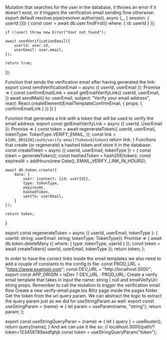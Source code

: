 Mutation that searches for the user in the database, it throws an error if it doesn't exist, or it triggers the verification email sending flow otherwise:
export default resolver.pipe(resolver.authorize(), async (\_, { session: { userld }})) {
const user = await db.user.findFirst({
where: { id: userId }
});

    if (!user) throw new Error("User not found");

    await sendVerificationEmail({
        userld: user.id,
        userEmail: user.email,
    });

    return true;

});

Function that sends the verification email after having generated the link:
export const sendVerificationEmail = async ({ userId, userEmail }): Promise<void> => {
const confirmEmailLink = await getEmailVerifyLink({
userId,
userEmail,
})
await sendMail({
to: userEmail,
subject: "Verify your email address",
react: React.createElement(EmailTemplateConfirmEmail, {
props: { confirmEmailLink }
})
})
}

Function that generates a link with a token that will be used to verify the email address:
export const getEmailVerifyLink = async ({ userId, UserEmail }): Promise<string> => {
const token = await regenerateToken({
userld,
userEmail,
tokenType: TokenType.VERIFY_EMAIL,
});
const link = `${URL_ORIGIN}/auth/verify-email?token=${token}`
return link;
}
Functions that create (or regenerate) a hashed token and store it in the database:
const createToken = async ({ userId, userEmail, tokenType }) = {
const token = generateToken();
const hashedToken = hash256(token);
const expiresAt = addHours(new Date(), EMAIL_VERIFY_LINK_IN_HOURS);

    await db.token.create({
        data: {
            user: {connect: {id: userId}},
            type: tokenType,
            expiresAt,
            hashedToken,
            sentTo: userEmail,
        }
    });

    return token;

}

export const regenerateToken = async ({ userld, userEmail, tokenType }: { userId: string; userEmail: string; tokenType: TokenType}): Promise<string> => {
await db.token.deleteMany ({ where: { type: tokenType, userId } });
const token = await createToken({ userId, userEmail, tokenType });
return token;
};

In order to have the correct links inside the email templates we also need to add a couple of constants to the config.ts file:
const PROD_URL = "https://www.example.com";
const DEV_URL = "http://localhost:3000";
export const APP_ORIGIN = isDev ? DEV_URL : PROD_URL;
Create a verify email template that takes in input the name: string | null and emailVeifyUrl: string props.
Remember to call the mutation to trigger the verification email flow
Create a new verify-email.page.tsx Blitz page inside the pages folder
Get the token from the url query param. We can abstract the logic to extract the query param just as we did for useStringParam as well:
export const useStringParam = (name) => {
let param = useParam(name, "string");
return param;
};

export const useStringQueryParan = (name) => {
let { query } = useRouter();
return query[name];
}
And we can use it like so:
// localhost:3000/path/?token=123456789asdfghjk
const token = useStringQueryParam("token");
